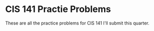 # CIS 141 Practie Problems
These are all the practice problems for CIS 141 I'll submit this quarter. 
